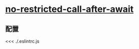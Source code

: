 
# [no-restricted-call-after-await](https://eslint.vuejs.org/rules/no-restricted-call-after-await.html)

## 配置

<<< ./.eslintrc.js
        